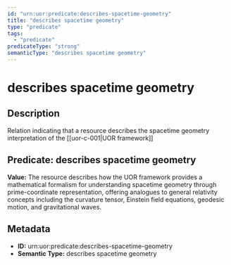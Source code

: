 ```yaml
---
id: "urn:uor:predicate:describes-spacetime-geometry"
title: "describes spacetime geometry"
type: "predicate"
tags:
  - "predicate"
predicateType: "strong"
semanticType: "describes spacetime geometry"
---
```


# describes spacetime geometry

## Description

Relation indicating that a resource describes the spacetime geometry interpretation of the [[uor-c-001|UOR framework]]

## Predicate: describes spacetime geometry

**Value:** The resource describes how the UOR framework provides a mathematical formalism for understanding spacetime geometry through prime-coordinate representation, offering analogues to general relativity concepts including the curvature tensor, Einstein field equations, geodesic motion, and gravitational waves.

## Metadata

- **ID:** urn:uor:predicate:describes-spacetime-geometry
- **Semantic Type:** describes spacetime geometry

